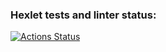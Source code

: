 ### Hexlet tests and linter status:
[![Actions Status](https://github.com/Olga2703/frontend-project-lvl2/workflows/hexlet-check/badge.svg)](https://github.com/Olga2703/frontend-project-lvl2/actions)